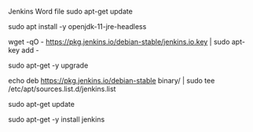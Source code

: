Jenkins Word file sudo apt-get update

sudo apt install -y openjdk-11-jre-headless

wget -qO - https://pkg.jenkins.io/debian-stable/jenkins.io.key | sudo apt-key add -

sudo apt-get -y upgrade

echo deb https://pkg.jenkins.io/debian-stable binary/ | sudo tee /etc/apt/sources.list.d/jenkins.list

sudo apt-get update

sudo apt-get -y install jenkins
